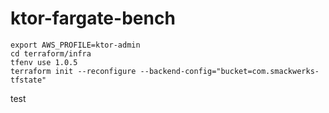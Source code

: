 # ktor-fargate-bench

```
export AWS_PROFILE=ktor-admin
cd terraform/infra
tfenv use 1.0.5
terraform init --reconfigure --backend-config="bucket=com.smackwerks-tfstate"
```

test
